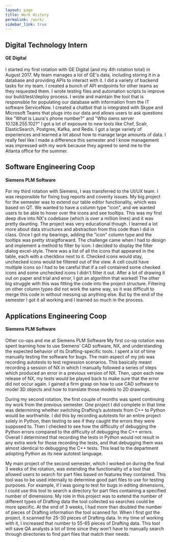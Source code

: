 ```yaml
---
layout: page
title: Work History
permalink: /work/
sidebar_link: true
---
```


## Digital Technology Intern
#### GE Digital
I started my first rotation with GE Digital (and my 4th rotation total) in August 2017. My team manages a lot of GE's data, including storing it in a database and providing APIs to interact with it. I did a variety of backend tasks for my team. I created a bunch of API endpoints for other teams as they requested them. I wrote testing files and automation scripts to improve our build/test/deploy process. I wrote and maintain the tool that is responsible for populating our database with information from the IT software ServiceNow. I created a chatbot that is integrated with Skype and Microsoft Teams that plugs into our data and allows users to ask questions like "What is Laura's phone number?" and "Who owns server 10.128.255.102?" I got a lot of exposure to new tools like Chef, Scalr, ElasticSearch, Postgres, Kafka, and Redis. I got a large variety of experiences and learned a lot about how to manage large amounts of data. I really feel like I made a difference this semester and I know management was impressed with my work because they agreed to send me to the Atlanta office for the summer.


## Software Engineering Coop
#### Siemens PLM Software
For my third rotation with Siemens, I was transferred to the UI/UX team. I was responsible for fixing bug reports and coverity issues. My big project for the semester was to extend our table editor functionality, which was based on QT. We wanted to have a column type "icon", and we wanted users to be able to hover over the icons and see tooltips. This was my first deep dive into NX's codebase (which is over a million lines) and it was pretty daunting. The project was very educational though. I learned a lot more about data structures and abstraction from this code than I did in class. Once I got my bearings, adding the "icon" column type and the tooltips was pretty straigtforward. The challenge came when I had to design and implement a method to filter by icon. I decided to display the filter dialog excel-style. There was a list of all the icons that appeared in the table, each with a checkbox next to it. Checked icons would stay, unchecked icons would be filtered out of the view. A cell could have multiple icons so I had to be careful that if a cell contained some checked icons and some unchecked icons I didn't filter it out. After a lot of drawing it out on paper and trial and error, I got an algorithm that worked! The other big struggle with this was fitting the code into the project structure. Filtering on other column types did not work the same way, so it was difficult to merge this code in without messing up anything else. But by the end of the semester I got it all working and I learned so much in the process.


## Applications Engineering Coop
#### Siemens PLM Software
Other co-ops and me at Siemens PLM Software
My first co-op rotation was spent learning how to use Siemens’ CAD software, NX, and understanding the expected behavior of its Drafting-specific tools. I spent a lot of time manually testing the software for bugs. The main aspect of my job was recording autotests to test regression scenarios. This basically meant recording a session of NX in which I manually followed a series of steps which produced an error in a previous version of NX. Then, upon each new release of NX, my tests would be played back to make sure that the error did not occur again. I gained a firm grasp on how to use CAD software to model 3D objects and how to translate those models to 2D drawings.

During my second rotation, the first couple of months was spent continuing my work from the previous semester. One project I did complete in that time was determining whether switching Drafting’s autotests from C++ to Python would be worthwhile. I did this by recording autotests for an entire project solely in Python, then testing to see if they caught the errors they were supposed to. Then I checked to see how the difficulty of debugging the Python errors compared to the difficulty of debugging the C++ errors. Overall I determined that recording the tests in Python would not result in any extra work for those recording the tests, and that debugging them was almost identical to debugging the C++ tests. This lead to the department adopting Python as its new autotest language.

My main project of the second semester, which I worked on during the final 3 weeks of the rotation, was extending the functionality of a tool that allowed users to search for part files based on features they contained. This tool was to be used internally to determine good part files to use for testing purposes. For example, if I was going to test for bugs in editing dimensions, I could use this tool to search a directory for part files containing a specified number of dimensions. My role in this project was to extend the number of different types of Drafting data the tool collected so searches could be more specific. At the end of 3 weeks, I had more than doubled the number of pieces of Drafting information the tool scanned for. When I first got the project, it scanned for 25-30 pieces of Drafting data. In my time of working with it, I increased that number to 55-65 pieces of Drafting data. This tool will save QA analysts a lot of time since they won’t have to manually search through directories to find part files that match their needs.